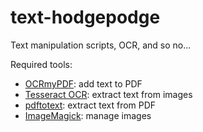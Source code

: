 # text-hodgepodge
Text manipulation scripts, OCR, and so no...

Required tools:
* [OCRmyPDF](https://ocrmypdf.readthedocs.io/en/latest/): add text to PDF
* [Tesseract OCR](https://github.com/tesseract-ocr/tesseract): extract text from images
* [pdftotext](https://www.xpdfreader.com/pdftotext-man.html): extract text from PDF
* [ImageMagick](https://imagemagick.org/): manage images